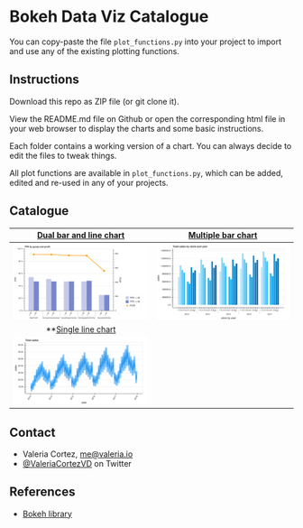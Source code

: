 # Bokeh Data Viz Catalogue

You can copy-paste the file `plot_functions.py` into your project to import and use any of the existing plotting functions.

## Instructions

Download this repo as ZIP file (or git clone it).

View the README.md file on Github or open the corresponding html file in your web browser to display the charts and 
some basic instructions.

Each folder contains a working version of a chart. You can always decide to edit the files to tweak things.

 All plot functions are available in `plot_functions.py`, which can be added, edited and re-used in any of your 
 projects.
 
## Catalogue
 
 |[Dual bar and line chart](https://github.com/valeria-io/bokeh-vis-functions/tree/master/dual_axis_bar_line_plot) | [Multiple bar chart](https://github.com/valeria-io/bokeh-dataviz-catalogue/tree/master/multiple_bar_plot)|
 | :---: | :---:|
 |![dual_axis_multiple_bar_line_chart_basic text](static/images/dual_axis_multiple_bar_line_chart_extended.png)| ![multiple_bar_chart text](static/images/multiple_bar_chart_basic.png)|
 |**[Single line chart](https://github.com/valeria-io/bokeh-dataviz-catalogue/tree/master/line_plot)||
 |![line_chart_text](static/images/single_line_chart_homepage.png)||   
 
## Contact

- Valeria Cortez, [me@valeria.io](https://twitter.com/ValeriaCortezVD)
- [@ValeriaCortezVD](https://twitter.com/ValeriaCortezVD) on Twitter

## References

- [Bokeh library](https://bokeh.pydata.org/en/latest/)
